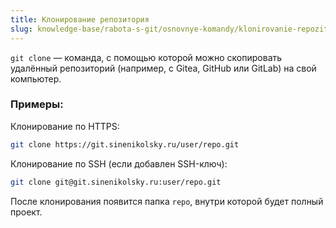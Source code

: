 ```yaml
---
title: Клонирование репозитория
slug: knowledge-base/rabota-s-git/osnovnye-komandy/klonirovanie-repozitoriya
---
```


`git clone` — команда, с помощью которой можно скопировать удалённый репозиторий (например, с Gitea, GitHub или GitLab) на свой компьютер.

### Примеры:

Клонирование по HTTPS:

```bash
git clone https://git.sinenikolsky.ru/user/repo.git
```

Клонирование по SSH (если добавлен SSH-ключ):

```bash
git clone git@git.sinenikolsky.ru:user/repo.git
```

После клонирования появится папка `repo`, внутри которой будет полный проект.

